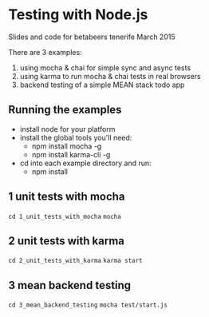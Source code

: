 # Testing with Node.js
Slides and code for betabeers tenerife March 2015

There are 3 examples:

 1. using mocha & chai for simple sync and async tests
 2. using karma to run mocha & chai tests in real browsers
 3. backend testing of a simple MEAN stack todo app
 
 Running the examples
 --------------------
  - install node for your platform
  - install the global tools you'll need:
    - npm install mocha -g
    - npm install karma-cli -g
  - cd into each example directory and run:
    - npm install
    
  1 unit tests with mocha
  -----------------------
  `cd 1_unit_tests_with_mocha`
  `mocha`
  
  2 unit tests with karma
  -----------------------
  `cd 2_unit_tests_with_karma`
  `karma start`
  
  3 mean backend testing
  ----------------------
  `cd 3_mean_backend_testing`
  `mocha test/start.js`
  
